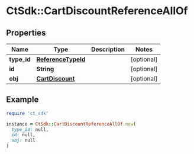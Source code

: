 # CtSdk::CartDiscountReferenceAllOf

## Properties

| Name | Type | Description | Notes |
| ---- | ---- | ----------- | ----- |
| **type_id** | [**ReferenceTypeId**](ReferenceTypeId.md) |  | [optional] |
| **id** | **String** |  | [optional] |
| **obj** | [**CartDiscount**](CartDiscount.md) |  | [optional] |

## Example

```ruby
require 'ct_sdk'

instance = CtSdk::CartDiscountReferenceAllOf.new(
  type_id: null,
  id: null,
  obj: null
)
```

